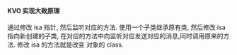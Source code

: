 #### KVO 实现大致原理
通过修改 isa 指针, 然后监听对应的方法.
使用一个子类继承原有类, 然后修改 isa 指向新创建的子类, 在对应的方法中向监听对应发送对应的消息,同时调用原来的方法.
修改 isa 的方法就是改变 对象的 class.



